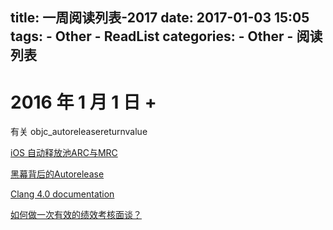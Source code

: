 title: 一周阅读列表-2017
date: 2017-01-03 15:05
tags:
    - Other
    - ReadList
categories:
    - Other
    - 阅读列表
---

# 2016 年 1 月 1 日 + 

有关 objc_autoreleasereturnvalue

[iOS 自动释放池ARC与MRC](http://www.voidcn.com/blog/li15809284891/article/p-6244162.html)

[黑幕背后的Autorelease](http://blog.sunnyxx.com/2014/10/15/behind-autorelease/)

[Clang 4.0 documentation](http://clang.llvm.org/docs/AutomaticReferenceCounting.html#arc-runtime-objc-autoreleasereturnvalue)

<!-- More -->

[如何做一次有效的绩效考核面谈？](http://daily.zhihu.com/story/9121798)


